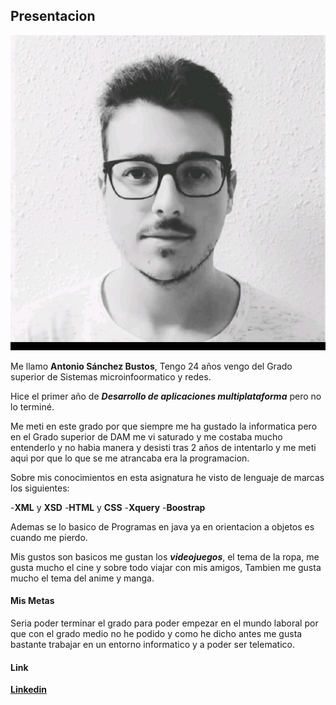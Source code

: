 ## **Presentacion**


![YO](1668067889737.jpg)


Me llamo **Antonio Sánchez Bustos**, Tengo 24 años vengo del Grado superior de Sistemas microinfoormatico y redes.

Hice el primer año de **_Desarrollo de aplicaciones multiplataforma_** pero no lo terminé.

Me meti en este grado por que siempre me ha gustado la informatica pero en el Grado superior de DAM me vi saturado y me costaba mucho entenderlo y no habia manera y desisti tras 2 años de intentarlo y me meti aqui por que lo que se me atrancaba era la programacion.

Sobre mis conocimientos en esta asignatura he visto de lenguaje de marcas los siguientes:

-**XML** y **XSD**
-**HTML** y **CSS**
-**Xquery**
-**Boostrap**

Ademas se lo basico de Programas en java ya en orientacion a objetos es cuando me pierdo.


Mis gustos son basicos me gustan los **_videojuegos_**, el tema de la ropa, me gusta mucho el cine y sobre todo viajar con mis amigos, Tambien me gusta mucho el tema del anime y manga.



#### **Mis Metas**

Seria poder terminar el grado para poder empezar en el mundo laboral por que con el grado medio no he podido y como he dicho antes me gusta bastante trabajar en un entorno informatico y a poder ser telematico.


#### **Link**
[**Linkedin**](https://www.linkedin.com/in/antonio-s%C3%A1nchez-bustos-291302269/)